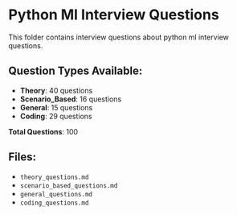 # Python Ml Interview Questions

This folder contains interview questions about python ml interview questions.

## Question Types Available:

- **Theory**: 40 questions
- **Scenario_Based**: 16 questions
- **General**: 15 questions
- **Coding**: 29 questions

**Total Questions**: 100

## Files:

- `theory_questions.md`
- `scenario_based_questions.md`
- `general_questions.md`
- `coding_questions.md`
